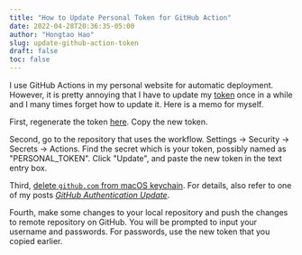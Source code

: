 ```yaml
---
title: "How to Update Personal Token for GitHub Action"
date: 2022-04-28T20:36:35-05:00
author: "Hongtao Hao"
slug: update-github-action-token
draft: false
toc: false
---
```

I use GitHub Actions in my personal website for automatic deployment. However, it is pretty annoying that I have to update my [token](https://github.com/settings/tokens) once in a while and I many times forget how to update it. Here is a memo for myself. 

First, regenerate the token [here](https://github.com/settings/tokens). Copy the new token. 

Second, go to the repository that uses the workflow. Settings -> Security -> Secrets -> Actions. Find the secret which is your token, possibly named as "PERSONAL_TOKEN". Click "Update", and paste the new token in the text entry box. 

Third, [delete `github.com` from macOS keychain](https://docs.github.com/en/get-started/getting-started-with-git/updating-credentials-from-the-macos-keychain). For details, also refer to one of my posts [*GitHub Authentication Update*](https://hongtaoh.com/en/2021/08/03/github-authentication/).

Fourth, make some changes to your local repository and push the changes to remote repository on GitHub. You will be prompted to input your username and passwords. For passwords, use the new token that you copied earlier. 
